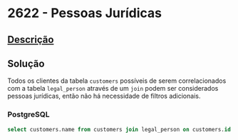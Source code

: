 # 2622 - Pessoas Jurídicas

## [Descrição](https://www.beecrowd.com.br/judge/pt/problems/view/2622)

## Solução

Todos os clientes da tabela `customers` possíveis de serem correlacionados com a tabela `legal_person` através de um `join` podem ser considerados pessoas jurídicas, então não há necessidade de filtros adicionais.

### PostgreSQL

```sql
select customers.name from customers join legal_person on customers.id = legal_person.id_customers;
```